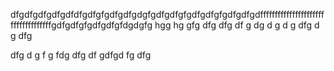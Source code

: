 dfgdfgdfgdfgdfdfgdfgfgdfgdfgdgfgdfgdfgfgdfgdfgfgdfgdfgdffffffffffffffffffffffffffffffffffffgdfgdfgfgdfgdfgfdgdgfg  hgg  hg
gfg
dfg
dfg
df
g
dg
d
g
d
g
dfg
d
g
dfg

dfg
d
g
f
g
fdg
dfg
df
gdfgd
fg
dfg